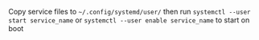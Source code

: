 Copy service files to `~/.config/systemd/user/`
then run `systemctl --user start service_name`
or `systemctl --user enable service_name` to start on boot
